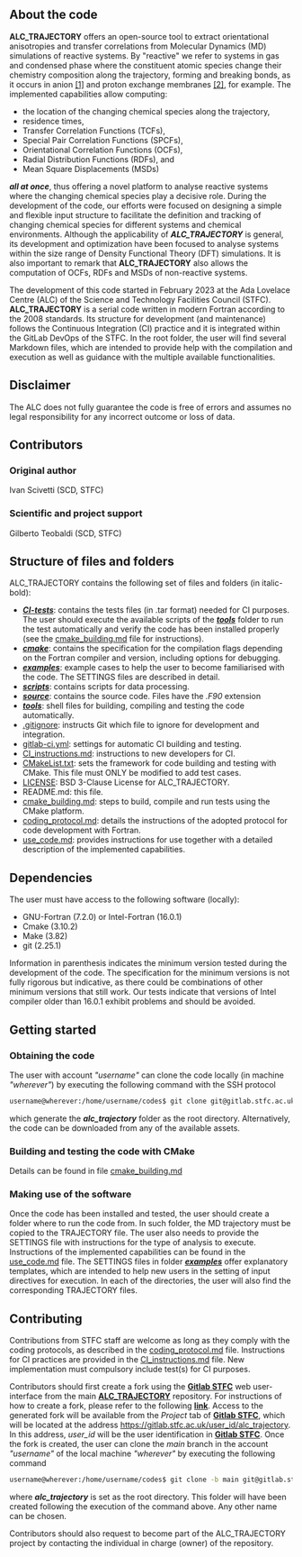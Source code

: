 ## About the code
**ALC_TRAJECTORY** offers an open-source tool to extract orientational anisotropies and transfer correlations from Molecular Dynamics (MD) simulations of reactive systems. By "reactive" we refer to systems in gas and condensed phase where the constituent atomic species change their chemistry composition along the trajectory, forming and breaking bonds, as it occurs in anion [[1]](https://pubs.acs.org/doi/10.1021/acs.jpcc.8b10298) and proton exchange membranes [[2]](https://pubs.acs.org/doi/10.1021/acs.jpclett.1c04071?ref=PDF), for example. The implemented capabilities allow computing: 

* the location of the changing chemical species along the trajectory,
* residence times, 
* Transfer Correlation Functions (TCFs),
* Special Pair Correlation Functions (SPCFs),
* Orientational Correlation Functions (OCFs),
* Radial Distribution Functions (RDFs), and 
* Mean Square Displacements (MSDs)  

***all at once***, thus offering a novel platform to analyse reactive systems where the changing chemical species play a decisive role. During the development of the code, our efforts were focused on designing a simple and flexible input structure to facilitate the definition and tracking of changing chemical species for different systems and chemical environments. Although the applicability of ***ALC_TRAJECTORY*** is general, its development and optimization have been focused to analyse systems within the size range of Density Functional Theory (DFT) simulations. It is also important to remark that **ALC_TRAJECTORY** also allows the computation of OCFs, RDFs and MSDs of non-reactive systems.  

The development of this code started in February 2023 at the Ada Lovelace Centre (ALC) of the Science and Technology Facilities Council (STFC). **ALC_TRAJECTORY** is a serial code written in modern Fortran according to the 2008 standards. Its structure for development (and maintenance) follows the Continuous Integration (CI) practice and it is integrated within the GitLab DevOps of the STFC.
In the root folder, the user will find several Markdown files, which are intended to provide help with the compilation and execution as well as guidance with the multiple available functionalities.  

## Disclaimer
The ALC does not fully guarantee the code is free of errors and assumes no legal responsibility for any incorrect outcome or loss of data.

## Contributors
### Original author
Ivan Scivetti (SCD, STFC)
### Scientific and project support
Gilberto Teobaldi (SCD, STFC)

## Structure of files and folders
ALC_TRAJECTORY contains the following set of files and folders (in italic-bold):

* [***CI-tests***](./CI-tests): contains the tests files (in .tar format) needed for CI purposes. The user should execute the available scripts of the [***tools***](./tools) folder to run the test automatically and verify the code has been installed properly (see the [cmake_building.md](./cmake_building.md) file for instructions).
* [***cmake***](./cmake): contains the specification for the compilation flags depending on the Fortran compiler and version, including options for debugging.
* [***examples***](./examples): example cases to help the user to become familiarised with the code. The SETTINGS files are described in detail.  
* [***scripts***](./scripts): contains scripts for data processing.
* [***source***](./source): contains the source code. Files have the *.F90* extension
* [***tools***](./tools): shell files for building, compiling and testing the code automatically.
* [.gitignore](./.gitignore): instructs Git which file to ignore for development and integration.
* [gitlab-ci.yml](gitlab-ci.yml): settings for automatic CI building and testing.
* [CI_instructions.md](./CI_instructions.md): instructions to new developers for CI.
* [CMakeList.txt](./CMakeList.txt): sets the framework for code building and testing with CMake. This file must ONLY be modified to add test cases.
* [LICENSE](./LICENSE): BSD 3-Clause License for ALC_TRAJECTORY. 
* README.md: this file.
* [cmake_building.md](./cmake_building.md): steps to build, compile and run tests using the CMake platform.
* [coding_protocol.md](./coding_protocol.md): details the instructions of the adopted protocol for code development with Fortran.
* [use_code.md](./use_code.md): provides instructions for use together with a detailed description of the implemented capabilities. 

## Dependencies
The user must have access to the following software (locally):

* GNU-Fortran (7.2.0) or Intel-Fortran (16.0.1)
* Cmake (3.10.2)
* Make (3.82)
* git (2.25.1)

Information in parenthesis indicates the minimum version tested during the development of the code. The specification for the minimum versions is not fully rigorous but indicative, as there could be combinations of other minimum versions that still work. Our tests indicate that versions of Intel compiler older than 16.0.1 exhibit problems and should be avoided.

## Getting started

### Obtaining the code
The user with account *"username"* can clone the code locally (in machine *"wherever"*) by executing the following command with the SSH protocol
```sh
username@wherever:/home/username/codes$ git clone git@gitlab.stfc.ac.uk:alc_trajectory/alc_trajectory.git
```
which generate the ***alc_trajectory*** folder as the root directory. Alternatively, the code can be downloaded from any of the available assets.

### Building and testing the code with CMake
Details can be found in file [cmake_building.md](./cmake_building.md)

### Making use of the software
Once the code has been installed and tested, the user should create a folder where to run the code from. In such folder, the MD trajectory must be copied to the TRAJECTORY file. The user also needs to provide the SETTINGS file with instructions for the type of analysis to execute. Instructions of the implemented capabilities can be found in the [use_code.md](./use_code.md) file. The SETTINGS files in folder [***examples***](./examples) offer explanatory templates, which are intended to help new users in the setting of input directives for execution. In each of the directories, the user will also find the corresponding TRAJECTORY files.

## Contributing 
Contributions from STFC staff are welcome as long as they comply with the coding protocols, as described in the [coding_protocol.md](./coding_protocol.md) file. Instructions for CI practices are provided in the [CI_instructions.md](./CI_instructions.md) file. New implementation must compulsory include test(s) for CI purposes. 

Contributors should first create a fork using the [**Gitlab STFC**](https://gitlab.stfc.ac.uk/) web user-interface from the main [**ALC_TRAJECTORY**](https://gitlab.stfc.ac.uk/alc_trajectory/alc_trajectory) repository. For instructions of how to create a fork, please refer to the following [**link**](https://docs.gitlab.com/ee/user/project/repository/forking_workflow.html#creating-a-fork). Access to the generated fork will be available from the *Project* tab of [**Gitlab STFC**](https://gitlab.stfc.ac.uk/), which will be located at the address <span style="color:blue">https://gitlab.stfc.ac.uk/user_id/alc_trajectory</span>. In this address, *user_id* will be the user identification in [**Gitlab STFC**](https://gitlab.stfc.ac.uk/). Once the fork is created, the user can clone the *main* branch in the account *"username"* of the local machine *"wherever"* by executing the following command
```sh
username@wherever:/home/username/codes$ git clone -b main git@gitlab.stfc.ac.uk:user_id/alc_trajectory.git alc_trajectory
```
where ***alc_trajectory*** is set as the root directory. This folder will have been created following the execution of the command above. Any other name can be chosen.  

Contributors should also request to become part of the ALC_TRAJECTORY project by contacting the individual in charge (owner) of the repository. 
